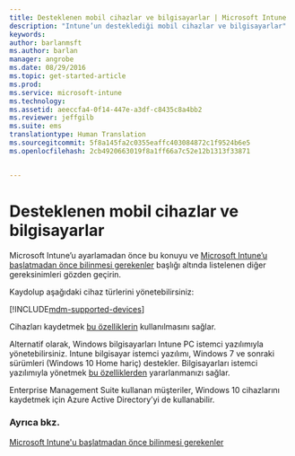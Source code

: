```yaml
---
title: Desteklenen mobil cihazlar ve bilgisayarlar | Microsoft Intune
description: "Intune’un desteklediği mobil cihazlar ve bilgisayarlar"
keywords: 
author: barlanmsft
ms.author: barlan
manager: angrobe
ms.date: 08/29/2016
ms.topic: get-started-article
ms.prod: 
ms.service: microsoft-intune
ms.technology: 
ms.assetid: aeeccfa4-0f14-447e-a3df-c8435c8a4bb2
ms.reviewer: jeffgilb
ms.suite: ems
translationtype: Human Translation
ms.sourcegitcommit: 5f8a145fa2c0355eaffc403084872c1f9524b6e5
ms.openlocfilehash: 2cb4920663019f8a1ff66a7c52e12b1313f33871


---
```


# Desteklenen mobil cihazlar ve bilgisayarlar

Microsoft Intune’u ayarlamadan önce bu konuyu ve [Microsoft Intune’u başlatmadan önce bilinmesi gerekenler](what-to-know-before-you-start-microsoft-intune.md) başlığı altında listelenen diğer gereksinimleri gözden geçirin.

Kaydolup aşağıdaki cihaz türlerini yönetebilirsiniz:

[!INCLUDE[mdm-supported-devices](../includes/mdm-supported-devices.md)]

Cihazları kaydetmek [bu özelliklerin](/Intune/get-started/choose-how-to-manage-devices) kullanılmasını sağlar.

Alternatif olarak, Windows bilgisayarları Intune PC istemci yazılımıyla yönetebilirsiniz. Intune bilgisayar istemci yazılımı, Windows 7 ve sonraki sürümleri (Windows 10 Home hariç) destekler. Bilgisayarları istemci yazılımıyla yönetmek [bu özelliklerden](set-up-windows-device-management-with-microsoft-intune.md) yararlanmanızı sağlar.

Enterprise Management Suite kullanan müşteriler, Windows 10 cihazlarını kaydetmek için Azure Active Directory’yi de kullanabilir.

### Ayrıca bkz.
[Microsoft Intune'u başlatmadan önce bilinmesi gerekenler](what-to-know-before-you-start-microsoft-intune.md)



<!--HONumber=Sep16_HO3-->


